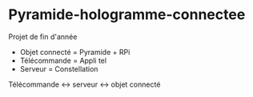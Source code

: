 # Pyramide-hologramme-connectee

Projet de fin d'année

- Objet connecté = Pyramide + RPi
- Télécommande = Appli tel
- Serveur = Constellation

Télécommande <-> serveur <-> objet connecté
